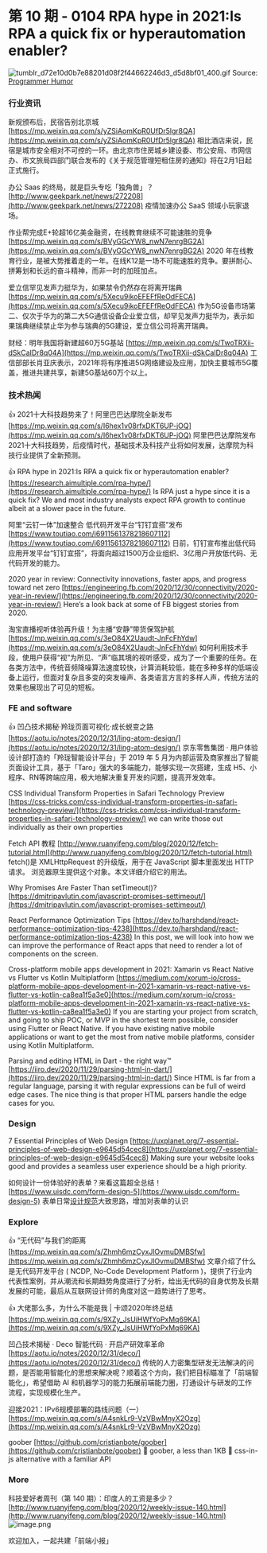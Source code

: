 # 第 10 期 - 0104 RPA hype in 2021:Is RPA a quick fix or hyperautomation enabler?
![tumblr_d72e10d0b7e88201d08f2f44662246d3_d5d8bf01_400.gif](https://cdn.nlark.com/yuque/0/2021/gif/85771/1609680487079-19188464-2898-44fe-9b4f-498d63830655.gif#align=left&display=inline&height=360&margin=%5Bobject%20Object%5D&name=tumblr_d72e10d0b7e88201d08f2f44662246d3_d5d8bf01_400.gif&originHeight=480&originWidth=356&size=1503071&status=done&style=none&width=267)
Source: [Programmer Humor](https://programmerhumour.tumblr.com/post/634263565310869504/and-then-you-miss-one-because-the-code-was)
### 行业资讯
新规颁布后，民宿告别北京城
[https://mp.weixin.qq.com/s/yZSiAomKpR0UfDr5lgr8QA](https://mp.weixin.qq.com/s/yZSiAomKpR0UfDr5lgr8QA)
相比酒店来说，民宿是城市安全相对不可控的一环。由北京市住房城乡建设委、市公安局、市网信办、市文旅局四部门联合发布的《关于规范管理短租住房的通知》将在2月1日起正式施行。

办公 Saas 的终局，就是巨头专吃「独角兽」？
[http://www.geekpark.net/news/272208](http://www.geekpark.net/news/272208)
疫情加速办公 SaaS 领域小玩家退场。

作业帮完成E+轮超16亿美金融资，在线教育继续不可能速胜的竞争
[https://mp.weixin.qq.com/s/BVyGGcYW8_nwN7enrgBG2A](https://mp.weixin.qq.com/s/BVyGGcYW8_nwN7enrgBG2A)
2020 年在线教育行业，是被大势推着走的一年。在线K12是一场不可能速胜的竞争。要拼耐心、拼筹划和长远的奋斗精神，而非一时的加班加点。

爱立信罕见发声力挺华为，如果禁令仍然存在将离开瑞典
[https://mp.weixin.qq.com/s/5Xecu9ikoEFEFfReOdFECA](https://mp.weixin.qq.com/s/5Xecu9ikoEFEFfReOdFECA)
作为5G设备市场第二、仅次于华为的第二大5G通信设备企业爱立信，却罕见发声力挺华为，表示如果瑞典继续禁止华为参与瑞典的5G建设，爱立信公司将离开瑞典。

财经：明年我国将新建超60万5G基站
[https://mp.weixin.qq.com/s/TwoTRXii-dSkCaIDr8q04A](https://mp.weixin.qq.com/s/TwoTRXii-dSkCaIDr8q04A)
工信部部长肖亚庆表示，2021年将有序推进5G网络建设及应用，加快主要城市5G覆盖，推进共建共享，新建5G基站60万个以上。

### 技术热闻
👍 2021十大科技趋势来了！阿里巴巴达摩院全新发布
[https://mp.weixin.qq.com/s/I6hex1v08rfxDKT6UP-jOQ](https://mp.weixin.qq.com/s/I6hex1v08rfxDKT6UP-jOQ)
阿里巴巴达摩院发布2021十大科技趋势，后疫情时代，基础技术及科技产业将如何发展，达摩院为科技行业提供了全新预测。

👍 RPA hype in 2021:Is RPA a quick fix or hyperautomation enabler?
[https://research.aimultiple.com/rpa-hype/](https://research.aimultiple.com/rpa-hype/)
Is RPA just a hype since it is a quick fix? We and most industry analysts expect RPA growth to continue albeit at a slower pace in the future.

阿里“云钉一体”加速整合 低代码开发平台“钉钉宜搭”发布
[https://www.toutiao.com/i6911561378218607112](https://www.toutiao.com/i6911561378218607112)
日前，钉钉宣布推出低代码应用开发平台“钉钉宜搭”，将面向超过1500万企业组织、3亿用户开放低代码、无代码开发的能力。

2020 year in review: Connectivity innovations, faster apps, and progress toward net zero
[https://engineering.fb.com/2020/12/30/connectivity/2020-year-in-review/](https://engineering.fb.com/2020/12/30/connectivity/2020-year-in-review/)
Here’s a look back at some of FB biggest stories from 2020.

淘宝直播视听体验再升级！为主播“安静”带货保驾护航
[https://mp.weixin.qq.com/s/3eO84X2Uaudt-JnFcFhYdw](https://mp.weixin.qq.com/s/3eO84X2Uaudt-JnFcFhYdw)
如何利用技术手段，使用户获得“视”为所见、“声”临其境的视听感受，成为了一个重要的任务。在各类方法中，传统音频降噪算法速度较快，计算消耗较低，能在多种多样的低端设备上运行，但面对复杂且多变的突发噪声、各类语言方言的多样人声，传统方法的效果也展现出了可见的短板。

### FE and software
👍 凹凸技术揭秘·羚珑页面可视化·成长蜕变之路
[https://aotu.io/notes/2020/12/31/ling-atom-design/](https://aotu.io/notes/2020/12/31/ling-atom-design/)
京东零售集团 · 用户体验设计部打造的「羚珑智能设计平台」于 2019 年 5 月为内部运营及商家推出了智能页面设计工具，基于「Taro」强大的多端能力，能够实现一次搭建，生成 H5、小程序、RN等跨端应用，极大地解决重复开发的问题，提高开发效率。

CSS Individual Transform Properties in Safari Technology Preview
[https://css-tricks.com/css-individual-transform-properties-in-safari-technology-preview/](https://css-tricks.com/css-individual-transform-properties-in-safari-technology-preview/)
we can write those out individually as their own properties

Fetch API 教程
[http://www.ruanyifeng.com/blog/2020/12/fetch-tutorial.html](http://www.ruanyifeng.com/blog/2020/12/fetch-tutorial.html)
fetch()是 XMLHttpRequest 的升级版，用于在 JavaScript 脚本里面发出 HTTP 请求。
浏览器原生提供这个对象。本文详细介绍它的用法。

Why Promises Are Faster Than setTimeout()?
[https://dmitripavlutin.com/javascript-promises-settimeout/](https://dmitripavlutin.com/javascript-promises-settimeout/)

React Performance Optimization Tips
[https://dev.to/harshdand/react-performance-optimization-tips-4238](https://dev.to/harshdand/react-performance-optimization-tips-4238)
In this post, we will look into how we can improve the performance of React apps that need to render a lot of components on the screen.

Cross-platform mobile apps development in 2021: Xamarin vs React Native vs Flutter vs Kotlin Multiplatform
[https://medium.com/xorum-io/cross-platform-mobile-apps-development-in-2021-xamarin-vs-react-native-vs-flutter-vs-kotlin-ca8ea1f5a3e0](https://medium.com/xorum-io/cross-platform-mobile-apps-development-in-2021-xamarin-vs-react-native-vs-flutter-vs-kotlin-ca8ea1f5a3e0)
If you are starting your project from scratch, and going to ship POC, or MVP in the shortest term possible, consider using Flutter or React Native. If you have existing native mobile applications or want to get the most from native mobile platforms, consider using Kotlin Multiplatform.

Parsing and editing HTML in Dart - the right way™
[https://iiro.dev/2020/11/29/parsing-html-in-dart/](https://iiro.dev/2020/11/29/parsing-html-in-dart/)
Since HTML is far from a regular language, parsing it with regular expressions can be full of weird edge cases. The nice thing is that proper HTML parsers handle the edge cases for you.

### Design
7 Essential Principles of Web Design
[https://uxplanet.org/7-essential-principles-of-web-design-e9645d54cec8](https://uxplanet.org/7-essential-principles-of-web-design-e9645d54cec8)
Making sure your website looks good and provides a seamless user experience should be a high priority.

如何设计一份体验好的表单？来看这篇超全总结！
[https://www.uisdc.com/form-design-5](https://www.uisdc.com/form-design-5)
表单日常[设计规范](https://www.uisdc.com/tag/%e8%ae%be%e8%ae%a1%e8%a7%84%e8%8c%83)大致思路，增加对表单的认识

### Explore
👍 “无代码”与我们的距离
[https://mp.weixin.qq.com/s/Zhmh6mzCyxJlOvmuDMBSfw](https://mp.weixin.qq.com/s/Zhmh6mzCyxJlOvmuDMBSfw)
文章介绍了什么是无代码开发平台 ( NCDP, No-Code Development Platform )，提供了行业内代表性案例，并从潮流和长期趋势角度进行了分析，给出无代码的自身优势及长期发展的可能，最后从互联网设计师的角度对这一趋势进行了思考。

👍 大佬那么多，为什么不能是我 | 卡颂2020年终总结
[https://mp.weixin.qq.com/s/9XZy_JsUiHWfYoPxMq69KA](https://mp.weixin.qq.com/s/9XZy_JsUiHWfYoPxMq69KA)

凹凸技术揭秘 · Deco 智能代码 · 开启产研效率革命
[https://aotu.io/notes/2020/12/31/deco/](https://aotu.io/notes/2020/12/31/deco/)
传统的人力密集型研发无法解决的问题，是否能用智能化的思想来解决呢？顺着这个方向，我们把目标瞄准了「前端智能化」，希望借助 AI 和机器学习的能力拓展前端能力圈，打通设计与研发的工作流程，实现规模化生产。

迎接2021：IPv6规模部署的路线问题（一）    
[https://mp.weixin.qq.com/s/A4snkLr9-VzVBwMnyX2Ozg](https://mp.weixin.qq.com/s/A4snkLr9-VzVBwMnyX2Ozg)

goober
[https://github.com/cristianbote/goober](https://github.com/cristianbote/goober)
🥜 goober, a less than 1KB 🎉 css-in-js alternative with a familiar API

### More

科技爱好者周刊（第 140 期）：印度人的工资是多少？
[http://www.ruanyifeng.com/blog/2020/12/weekly-issue-140.html](http://www.ruanyifeng.com/blog/2020/12/weekly-issue-140.html)
![image.png](https://cdn.nlark.com/yuque/0/2020/png/85771/1605930034828-7fc81343-651f-4a15-8465-eebe5a23cf61.png#align=left&display=inline&height=31&margin=%5Bobject%20Object%5D&name=image.png&originHeight=90&originWidth=2186&size=14325&status=done&style=none&width=746)


欢迎加入，一起共建「前端小报」
